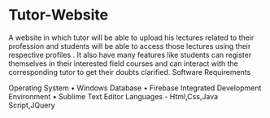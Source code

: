 # Tutor-Website
A website in which tutor will be able to upload his lectures related to their profession and students will be able to access those lectures using their respective profiles . It also have many features like students can register themselves in their interested field courses and can interact with the corresponding tutor to get their doubts clarified.
Software Requirements

Operating System • Windows
Database • Firebase
Integrated Development Environment • Sublime Text Editor
Languages - Html,Css,Java Script,JQuery
